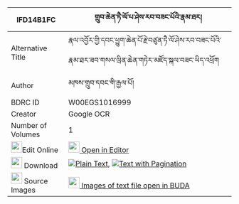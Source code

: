 |IFD14B1FC|གྲུབ་ཆེན་ཏཻ་ལོ་པ་ཤེས་རབ་བཟང་པོའི་རྣམ་ཐར། 
| --- | --- 
|Alternative Title |རྣལ་འབྱོར་གྱི་དབང་ཕྱུག་ཆེན་པོ་རྗེ་བཙུན་ཏཻ་ལོ་ཤེས་རབ་བཟང་པོའི་རྣམ་ཐར་ཟབ་གསལ་ལྲིན་ཆེན་གཏེར་མཛོད་སྐལ་བཟང་ཡིད་འཕྲོག
|Author| མཁས་གྲུབ་དབང་གི་རྒྱལ་པོ།
|BDRC ID | W00EGS1016999
|Creator | Google OCR
|Number of Volumes| 1
|<img width="25" src="https://img.icons8.com/color/25/000000/edit-property.png">Edit Online| [<img width="25" src="https://avatars.githubusercontent.com/u/45091458?s=200&v=4"> Open in Editor](http://editor.openpecha.org/IFD14B1FC)
|<img width="25" src="https://img.icons8.com/fluent/48/000000/download-2.png"/>  Download | [![](https://img.icons8.com/color/20/000000/txt.png)Plain Text](https://github.com/Openpecha/IFD14B1FC/releases/download/v1/drubchen_tai_lopa_sherab_zangp_plain_IFD14B1FC.zip), [![](https://img.icons8.com/color/20/000000/txt.png)Text with Pagination](https://github.com/Openpecha/IFD14B1FC/releases/download/v1/drubchen_tai_lopa_sherab_zangp_pages_IFD14B1FC.zip)
|<img width="25" src="https://img.icons8.com/plasticine/100/000000/pictures-folder.png"/>  Source Images | [<img width="25" src="https://library.bdrc.io/icons/BUDA-small.svg"> Images of text file open in BUDA](https://library.bdrc.io/show/bdr:W00EGS1016999)